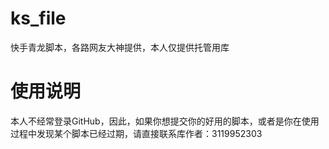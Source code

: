 # ks_file
快手青龙脚本，各路网友大神提供，本人仅提供托管用库
# 使用说明
本人不经常登录GitHub，因此，如果你想提交你的好用的脚本，或者是你在使用过程中发现某个脚本已经过期，请直接联系库作者：3119952303
 
